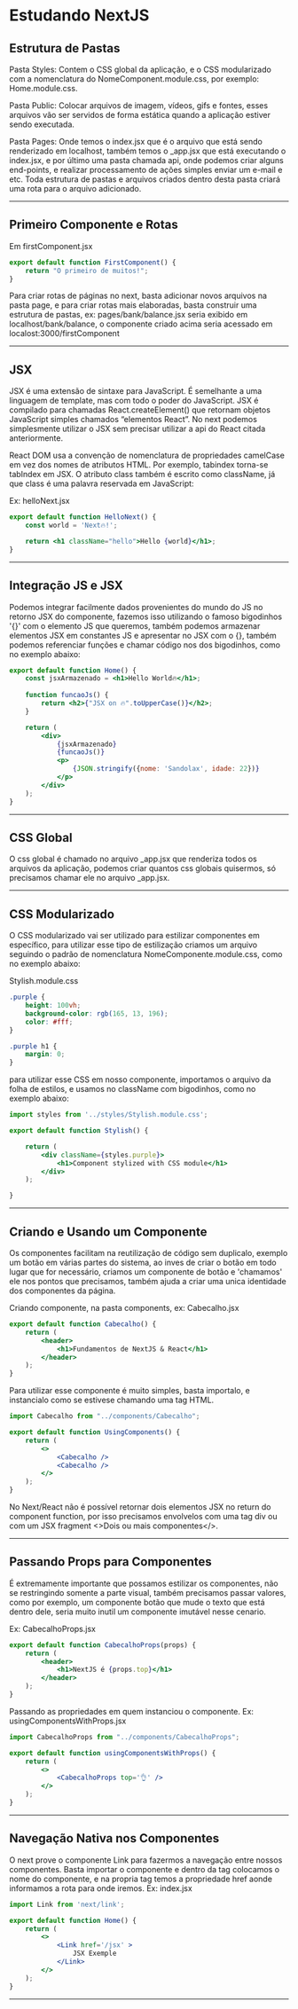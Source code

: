 # Estudando NextJS

## Estrutura de Pastas

Pasta Styles: Contem o CSS global da aplicação, e o CSS modularizado com a nomenclatura do NomeComponent.module.css, por exemplo: Home.module.css.

Pasta Public: Colocar arquivos de imagem, vídeos, gifs e fontes, esses arquivos vão ser servidos de forma estática quando a aplicação estiver sendo executada.

Pasta Pages: Onde temos o index.jsx que é o arquivo que está sendo renderizado em localhost, também temos o _app.jsx que está executando o index.jsx, e por último uma pasta chamada api, onde podemos criar alguns end-points, e realizar processamento de ações simples enviar um e-mail e etc. Toda estrutura de pastas e arquivos criados dentro desta pasta criará uma rota para o arquivo adicionado. 

---

## Primeiro Componente e Rotas

Em firstComponent.jsx

```jsx
export default function FirstComponent() {
    return "O primeiro de muitos!";
}
```

Para criar rotas de páginas no next, basta adicionar novos arquivos na pasta page, e para criar rotas mais elaboradas, basta construir uma estrutura de pastas, ex: pages/bank/balance.jsx seria exibido em localhost/bank/balance, o componente criado acima seria acessado em localost:3000/firstComponent

---

## JSX

JSX é uma extensão de sintaxe para JavaScript. É semelhante a uma linguagem de template, mas com todo o poder do JavaScript. JSX é compilado para chamadas React.createElement() que retornam objetos JavaScript simples chamados “elementos React”. No next podemos simplesmente utilizar o JSX sem precisar utilizar a api do React citada anteriormente.

React DOM usa a convenção de nomenclatura de propriedades camelCase em vez dos nomes de atributos HTML. Por exemplo, tabindex torna-se tabIndex em JSX. O atributo class também é escrito como className, já que class é uma palavra reservada em JavaScript:

Ex: helloNext.jsx

```jsx
export default function HelloNext() {
    const world = 'Next🔥!';

    return <h1 className="hello">Hello {world}</h1>;
}
```

---

## Integração JS e JSX

Podemos integrar facilmente dados provenientes do mundo do JS no retorno JSX do componente, fazemos isso utilizando o famoso bigodinhos '{}' com o elemento JS que queremos, também podemos armazenar elementos JSX em constantes JS e apresentar no JSX com o {}, também podemos referenciar funções e chamar código nos dos bigodinhos, como no exemplo abaixo:

```jsx
export default function Home() {
    const jsxArmazenado = <h1>Hello World🔥</h1>;
    
    function funcaoJs() {
        return <h2>{"JSX on 🔥".toUpperCase()}</h2>;
    }

    return (
        <div>
            {jsxArmazenado}
            {funcaoJs()}
            <p>
                {JSON.stringify({nome: 'Sandolax', idade: 22})}
            </p>
        </div>
    );
}
```

---

## CSS Global

O css global é chamado no arquivo _app.jsx que renderiza todos os arquivos da aplicação, podemos criar quantos css globais quisermos, só precisamos chamar ele no arquivo _app.jsx.

---

## CSS Modularizado

O CSS modularizado vai ser utilizado para estilizar componentes em específico, para utilizar esse tipo de estilização criamos um arquivo seguindo o padrão de nomenclatura NomeComponente.module.css, como no exemplo abaixo:

Stylish.module.css
```css
.purple {
    height: 100vh;
    background-color: rgb(165, 13, 196);
    color: #fff;
}

.purple h1 {
    margin: 0;
}
```

para utilizar esse CSS em nosso componente, importamos o arquivo da folha de estilos, e usamos no className com bigodinhos, como no exemplo abaixo:

```jsx
import styles from '../styles/Stylish.module.css';

export default function Stylish() {

    return (
        <div className={styles.purple}>
            <h1>Component stylized with CSS module</h1>
        </div>
    );

}
```

---

## Criando e Usando um Componente

Os componentes facilitam na reutilização de código sem duplicalo, exemplo um botão em várias partes do sistema, ao inves de criar o botão em todo lugar que for necessário, criamos um componente de botão e 'chamamos' ele nos pontos que precisamos, também ajuda a criar uma unica identidade dos componentes da página.

Criando componente, na pasta components, ex: Cabecalho.jsx

```jsx
export default function Cabecalho() {
    return (
        <header>
            <h1>Fundamentos de NextJS & React</h1>
        </header>
    );
}
```

Para utilizar esse componente é muito simples, basta importalo, e instancialo como se estivese chamando uma tag HTML.

```jsx
import Cabecalho from "../components/Cabecalho";

export default function UsingComponents() {
    return (
        <>
            <Cabecalho />
            <Cabecalho />
        </>
    );
}
```

No Next/React não é possível retornar dois elementos JSX no return do component function, por isso precisamos envolvelos com uma tag div ou com um JSX fragment <>Dois ou mais componentes</>. 

---

## Passando Props para Componentes

É extremamente importante que possamos estilizar os componentes, não se restringindo somente a parte visual, também precisamos passar valores, como por exemplo, um componente botão que mude o texto que está dentro dele, seria muito inutil um componente imutável nesse cenario.

Ex: CabecalhoProps.jsx

```jsx
export default function CabecalhoProps(props) {
    return (
        <header>
            <h1>NextJS é {props.top}</h1>
        </header>
    );
}
```

Passando as propriedades em quem instanciou o componente. 
Ex: usingComponentsWithProps.jsx

```jsx
import CabecalhoProps from "../components/CabecalhoProps";

export default function usingComponentsWithProps() {
    return (
        <>
            <CabecalhoProps top='👌' />
        </>
    );
}
```

--- 

## Navegação Nativa nos Componentes

O next prove o componente Link para fazermos a navegação entre nossos componentes. Basta importar o componente e dentro da tag colocamos o nome do componente, e na propria tag temos a propriedade href aonde informamos a rota para onde iremos. Ex: index.jsx

```jsx
import Link from 'next/link';

export default function Home() {
    return (
        <>
            <Link href='/jsx' >
                JSX Exemple
            </Link>
        </>
    );
}
```

---